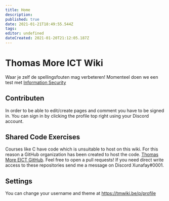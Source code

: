 ```yaml
---
title: Home
description: 
published: true
date: 2021-01-21T18:49:55.544Z
tags: 
editor: undefined
dateCreated: 2021-01-20T21:12:05.187Z
---
```


# Thomas More ICT Wiki

Waar je zelf de spellingsfouten mag verbeteren!
Momenteel doen we een test met [Information Security](/Information_Security)

## Contributen

In order to be able to edit/create pages and comment you have to be signed in.
You can sign in by clicking the profile top right using your Discord account.

## Shared Code Exercises
Courses like C have code which is unsuitable to host on this wiki. For this reason a GitHub organization has been created to host the code. [Thomas More EICT GitHub](https://github.com/tm-eict). Feel free to open a pull requests! If you need direct write access to these repositories send me a message on Discord Xunafay#0001.

## Settings
You can change your username and theme at https://tmwiki.be/p/profile